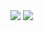 <img src="https://img.shields.io/badge/-JAVASCRIPT-yellow"/>
<img src="https://img.shields.io/badge/-Fastify-black"/>



